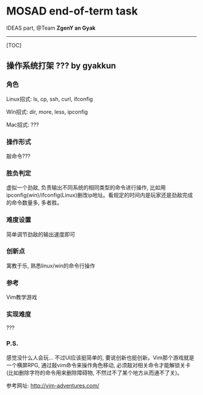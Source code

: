 # MOSAD end-of-term task

IDEAS part, @Team **ZgenY an Gyak**

----------------------------------------

[TOC]

## 操作系统打架 ???  by gyakkun

### 角色

Linux招式: ls, cp, ssh, curl, ifconfig

Win招式: dir, more, less, ipconfig

Mac招式: ???

### 操作形式

敲命令???

### 胜负判定

虚拟一个劲敌, 负责输出不同系统的相同类型的命令进行操作, 比如用ipconfig(win)/ifconfig(Linux)删改ip地址。看规定的时间内是玩家还是劲敌完成的命令数量多, 多者胜。

### 难度设置

简单调节劲敌的输出速度即可

### 创新点

寓教于乐, 熟悉linux/win的命令行操作

### 参考

Vim教学游戏

### 实现难度

???

### P.S. 

感觉没什么人会玩... 不过UI应该挺简单的, 要说创新也挺创新。Vim那个游戏就是一个横屏RPG, 通过敲vim命令来操作角色移动, 必须敲对相关命令才能解锁关卡(比如删除字符的命令用来删除障碍物, 不然过不了某个地方从而通不了关)。

参考网址: http://vim-adventures.com/
	

## 